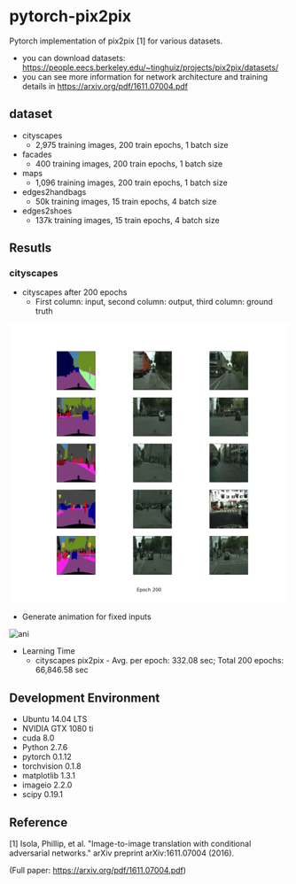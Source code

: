 # pytorch-pix2pix
Pytorch implementation of pix2pix [1] for various datasets.

* you can download datasets: https://people.eecs.berkeley.edu/~tinghuiz/projects/pix2pix/datasets/
* you can see more information for network architecture and training details in https://arxiv.org/pdf/1611.07004.pdf

## dataset
* cityscapes
  * 2,975 training images, 200 train epochs, 1 batch size
* facades
  * 400 training images, 200 train epochs, 1 batch size
* maps
  * 1,096 training images, 200 train epochs, 1 batch size
* edges2handbags
  * 50k training images, 15 train epochs, 4 batch size
* edges2shoes
  * 137k training images, 15 train epochs, 4 batch size

## Resutls
### cityscapes
* cityscapes after 200 epochs
  * First column: input, second column: output, third column: ground truth
  
![city_result](cityscapes_results/cityscapes_200.png)

* Generate animation for fixed inputs

![ani](cityscapes_results/cityscapes_generate_animation.gif)

* Learning Time
  * cityscapes pix2pix - Avg. per epoch: 332.08 sec; Total 200 epochs: 66,846.58 sec
  
## Development Environment

* Ubuntu 14.04 LTS
* NVIDIA GTX 1080 ti
* cuda 8.0
* Python 2.7.6
* pytorch 0.1.12
* torchvision 0.1.8
* matplotlib 1.3.1
* imageio 2.2.0
* scipy 0.19.1

## Reference

[1] Isola, Phillip, et al. "Image-to-image translation with conditional adversarial networks." arXiv preprint arXiv:1611.07004 (2016).

(Full paper: https://arxiv.org/pdf/1611.07004.pdf)
